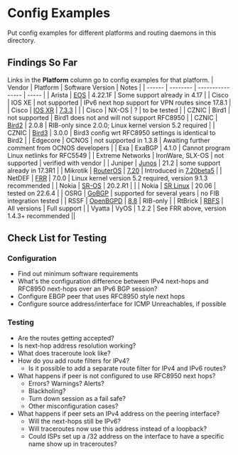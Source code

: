 # Config Examples

Put config examples for different platforms and routing daemons in this directory.

## Findings So Far

Links in the **Platform** column go to config examples for that platform.
| Vendor | Platform | Software Version | Notes |
| ------ | -------- | ---------------- | ----- |
| Arista | [EOS](Arista_EOS.md) | 4.22.1F | Some support already in 4.17 |
| Cisco | IOS XE | not supported | IPv6 next hop support for VPN routes since 17.8.1 |
| Cisco | [IOS XR](Cisco_IOSXR.md) | [7.3.3](https://www.ausnog.net/sites/default/files/ausnog-2022/presentations/ausnog_2022-day2-07-cooper_lees-who_needs_arp_v4_via_v6.pdf) | |
| Cisco | NX-OS | ? | to be tested |
| CZNIC  | Bird1     | not supported | Bird1 does not and will not support RFC8950 |
| CZNIC  | [Bird2](Bird2.md)     | 2.0.8  | RIB-only since 2.0.0; Linux kernel version 5.2 required |
| CZNIC  | [Bird3](Bird2.md)     | 3.0.0  | Bird3 config wrt RFC8950 settings is identical to Bird2 |
| Edgecore | OCNOS | not supported in 1.3.8 | Awaiting further comment from OCNOS developers |
| Exa | ExaBGP | 4.1.0 | Cannot program Linux netlinks for RFC5549 |
| Extreme Networks | IronWare, SLX-OS | not supported | verified with vendor |
| Juniper | [Junos](Juniper_JunOS.md) | 21.2 | some support already in 17.3R1 |
| Mikrotik | [RouterOS](Mikrotik.md) | [7.20](https://help.mikrotik.com/docs/display/ROS/Routing+Protocol+Overview) | Introduced in [7.20beta5](https://mikrotik.com/download/changelogs#c-testing-v7_20beta5) |
| NetDEF  | [FRR](FRRouting.md)  | 7.0.0 | Linux kernel version 5.2 required, version 9.1.3 recommended |
| Nokia | [SR-OS](Nokia_SROS.md) | 20.2.R1 | |
| Nokia | [SR Linux](Nokia_SR-Linux.md) | 20.06 | tested on 22.6.4 |
| OSRG | [GoBGP](GoBGP.md) | supported for several years | no FIB integration tested |
| RSSF | [OpenBGPD](OpenBGPD.md) | [8.8](https://www.rssf.nl/post/openbgpd-8-8-released) | RIB-only |
| RtBrick | [RBFS](RtBrick_RBFS.md) | All versions | Full support |
| Vyatta | VyOS | 1.2.2 | See FRR above, version 1.4.3+ recommended ||

## Check List for Testing

### Configuration
 * Find out minimum software requirements
 * What's the configuration difference between IPv4 next-hops and RFC8950 next-hops over an IPv6 BGP session?
 * Configure EBGP peer that uses RFC8950 style next hops
 * Configure source address/interface for ICMP Unreachables, if possible
### Testing
 * Are the routes getting accepted?
 * Is next-hop address resolution working?
 * What does traceroute look like?
 * How do you add route filters for IPv4?
   - Is it possible to add a separate route filter for IPv4 and IPv6 routes?
 * What happens if peer is not configured to use RFC8950 next hops?
   - Errors? Warnings? Alerts?
   - Blackholing?
   - Turn down session as a fail safe?
   - Other misconfiguration cases?
 * What happens if peer sets an IPv4 address on the peering interface?
   - Will the next-hops still be IPv6?
   - Will traceroutes now use this address instead of a loopback?
   - Could ISPs set up a /32 address on the interface to have a specific name show up in traceroutes?
